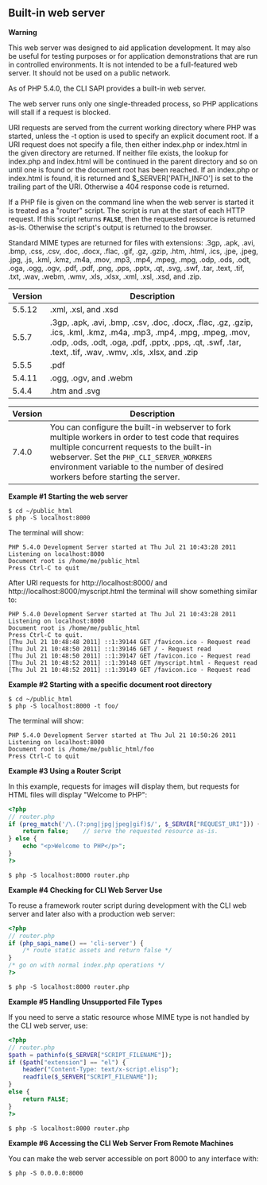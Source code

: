 Built-in web server
-------------------

**Warning**

This web server was designed to aid application development. It may also
be useful for testing purposes or for application demonstrations that
are run in controlled environments. It is not intended to be a
full-featured web server. It should not be used on a public network.

As of PHP 5.4.0, the CLI SAPI provides a built-in web server.

The web server runs only one single-threaded process, so PHP
applications will stall if a request is blocked.

URI requests are served from the current working directory where PHP was
started, unless the -t option is used to specify an explicit document
root. If a URI request does not specify a file, then either index.php or
index.html in the given directory are returned. If neither file exists,
the lookup for index.php and index.html will be continued in the parent
directory and so on until one is found or the document root has been
reached. If an index.php or index.html is found, it is returned and
$\_SERVER\['PATH\_INFO'\] is set to the trailing part of the URI.
Otherwise a 404 response code is returned.

If a PHP file is given on the command line when the web server is
started it is treated as a "router" script. The script is run at the
start of each HTTP request. If this script returns **`FALSE`**, then the
requested resource is returned as-is. Otherwise the script's output is
returned to the browser.

Standard MIME types are returned for files with extensions: .3gp, .apk,
.avi, .bmp, .css, .csv, .doc, .docx, .flac, .gif, .gz, .gzip, .htm,
.html, .ics, .jpe, .jpeg, .jpg, .js, .kml, .kmz, .m4a, .mov, .mp3, .mp4,
.mpeg, .mpg, .odp, .ods, .odt, .oga, .ogg, .ogv, .pdf, .pdf, .png, .pps,
.pptx, .qt, .svg, .swf, .tar, .text, .tif, .txt, .wav, .webm, .wmv,
.xls, .xlsx, .xml, .xsl, .xsd, and .zip.

| Version | Description                                                                                                                                                                                                                     |
|---------|---------------------------------------------------------------------------------------------------------------------------------------------------------------------------------------------------------------------------------|
| 5.5.12  | .xml, .xsl, and .xsd                                                                                                                                                                                                            |
| 5.5.7   | .3gp, .apk, .avi, .bmp, .csv, .doc, .docx, .flac, .gz, .gzip, .ics, .kml, .kmz, .m4a, .mp3, .mp4, .mpg, .mpeg, .mov, .odp, .ods, .odt, .oga, .pdf, .pptx, .pps, .qt, .swf, .tar, .text, .tif, .wav, .wmv, .xls, .xlsx, and .zip |
| 5.5.5   | .pdf                                                                                                                                                                                                                            |
| 5.4.11  | .ogg, .ogv, and .webm                                                                                                                                                                                                           |
| 5.4.4   | .htm and .svg                                                                                                                                                                                                                   |

| Version | Description                                                                                                                                                                                                                                                                      |
|---------|----------------------------------------------------------------------------------------------------------------------------------------------------------------------------------------------------------------------------------------------------------------------------------|
| 7.4.0   | You can configure the built-in webserver to fork multiple workers in order to test code that requires multiple concurrent requests to the built-in webserver. Set the `PHP_CLI_SERVER_WORKERS` environment variable to the number of desired workers before starting the server. |

**Example \#1 Starting the web server**

``` shell
$ cd ~/public_html
$ php -S localhost:8000
```

The terminal will show:

    PHP 5.4.0 Development Server started at Thu Jul 21 10:43:28 2011
    Listening on localhost:8000
    Document root is /home/me/public_html
    Press Ctrl-C to quit

After URI requests for http://localhost:8000/ and
http://localhost:8000/myscript.html the terminal will show something
similar to:

    PHP 5.4.0 Development Server started at Thu Jul 21 10:43:28 2011
    Listening on localhost:8000
    Document root is /home/me/public_html
    Press Ctrl-C to quit.
    [Thu Jul 21 10:48:48 2011] ::1:39144 GET /favicon.ico - Request read
    [Thu Jul 21 10:48:50 2011] ::1:39146 GET / - Request read
    [Thu Jul 21 10:48:50 2011] ::1:39147 GET /favicon.ico - Request read
    [Thu Jul 21 10:48:52 2011] ::1:39148 GET /myscript.html - Request read
    [Thu Jul 21 10:48:52 2011] ::1:39149 GET /favicon.ico - Request read

**Example \#2 Starting with a specific document root directory**

``` shell
$ cd ~/public_html
$ php -S localhost:8000 -t foo/
```

The terminal will show:

    PHP 5.4.0 Development Server started at Thu Jul 21 10:50:26 2011
    Listening on localhost:8000
    Document root is /home/me/public_html/foo
    Press Ctrl-C to quit

**Example \#3 Using a Router Script**

In this example, requests for images will display them, but requests for
HTML files will display "Welcome to PHP":

``` php
<?php
// router.php
if (preg_match('/\.(?:png|jpg|jpeg|gif)$/', $_SERVER["REQUEST_URI"])) {
    return false;    // serve the requested resource as-is.
} else { 
    echo "<p>Welcome to PHP</p>";
}
?>
```

``` shell
$ php -S localhost:8000 router.php
```

**Example \#4 Checking for CLI Web Server Use**

To reuse a framework router script during development with the CLI web
server and later also with a production web server:

``` php
<?php
// router.php
if (php_sapi_name() == 'cli-server') {
    /* route static assets and return false */
}
/* go on with normal index.php operations */
?>
```

``` shell
$ php -S localhost:8000 router.php
```

**Example \#5 Handling Unsupported File Types**

If you need to serve a static resource whose MIME type is not handled by
the CLI web server, use:

``` php
<?php
// router.php
$path = pathinfo($_SERVER["SCRIPT_FILENAME"]);
if ($path["extension"] == "el") {
    header("Content-Type: text/x-script.elisp");
    readfile($_SERVER["SCRIPT_FILENAME"]);
}
else {
    return FALSE;
}
?>
```

``` shell
$ php -S localhost:8000 router.php
```

**Example \#6 Accessing the CLI Web Server From Remote Machines**

You can make the web server accessible on port 8000 to any interface
with:

``` shell
$ php -S 0.0.0.0:8000
```
